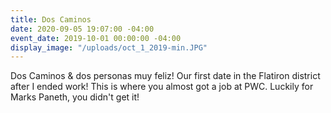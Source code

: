 ```yaml
---
title: Dos Caminos
date: 2020-09-05 19:07:00 -04:00
event_date: 2019-10-01 00:00:00 -04:00
display_image: "/uploads/oct_1_2019-min.JPG"
---
```


Dos Caminos & dos personas muy feliz! Our first date in the Flatiron district after I ended work! This is where you almost got a job at PWC. Luckily for Marks Paneth, you didn't get it!